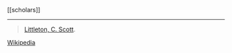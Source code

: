 [[scholars]]
***
> [Littleton, C. Scott](littleton.md).

[Wikipedia](https://en.wikipedia.org/wiki/C.-Scott-Littleton)